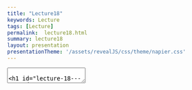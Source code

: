 ```yaml
---
title: "Lecture18"
keywords: Lecture
tags: [Lecture]
permalink:  lecture18.html
summary: lecture18
layout: presentation
presentationTheme: '/assets/revealJS/css/theme/napier.css' 
---
```

<section data-markdown data-separator="^\n---\n$" data-separator-vertical="^\n--\n$">
<textarea data-template>

# Lecture 18 - QA and TRC
### SET09121 - Games Engineering

<br><br>
Thomas Methven
<br>
(Original material by Kevin Chalmers and Sam Serrels)

School of Computing. Edinburgh Napier University


---

## QA


---

# Bug-Catching 

![image](assets/images/portal2_bugs.jpg)


---

# QA 
"QA and publishing is like being tested on how well you can crash-land a plane" - Tim Schafer


---

# QA 

<iframe width="1400" height="800" src="https://www.youtube.com/embed/ssUFuZyu5bw?start=974&end=1353" frameborder="0" allow="accelerometer; autoplay; encrypted-media; gyroscope; picture-in-picture" allowfullscreen></iframe>


---

# Bug-Tracking 

![image](assets/images/bug_tracker.png)

---

# Bug-Catching 

![image](assets/images/civ.jpg) <!-- .element width="95%"  -->


---

# Bug-Catching 

![image](assets/images/MissingNo.png)

---


# Bug-Catching

[**Gamasutra Article - My Hardest Bug Ever**](https://www.gamasutra.com/blogs/DaveBaggett/20131031/203788/My_Hardest_Bug_Ever.php)

The symptom was that you'd go to save your progress and it would access the memory card, and almost all the time, it worked normally

... But every once in a while the write or read would time out

... for no obvious reason. A short write would often corrupt the memory card. 

The player would go to save, and not only would we not save, we'd wipe their memory card.


---

# Playtesting

Playtests can be super useful. If you treat them right.

1. Be clear of your test goals <!-- .element: class="fragment" -->
 - are you testing if a single mechanic works?
 - are you testing to see if a level is the right difficulty?
 - are you testing to get a general review?
2. Make a corect environment for your test. <!-- .element: class="fragment" -->
 - Turn off trouble features or levels to isolate the feature you want to test 
3. Pick your test canditates, and make sure to inform them accordingly <!-- .element: class="fragment" -->
4. Be aware of what you do/don't tell test participants beforehand <!-- .element: class="fragment" -->
5. RECORD THE TEST (Screen capture) <!-- .element: class="fragment" -->
6. Don't hover <!-- .element: class="fragment" -->
7. Do a post-test survey / interview. <!-- .element: class="fragment" -->


---

# Playtesting


Marc Tattersall (Schell Games) Top 5 post-playtest Questions.

1. What was your favorite moment or interaction? <!-- .element: class="fragment" -->
1. What was your least favorite moment or interaction? <!-- .element: class="fragment" -->
1. When did you feel the most clever? <!-- .element: class="fragment" -->
1. Was there anything you wanted to do that the game wouldn't let you do? <!-- .element: class="fragment" -->
1. If you had a magic wand and could change any aspect of the game or your experience, what would it be? Unlimited budget and time. <!-- .element: class="fragment" -->


---

## TRC (Technical Requirement Checklist)


---

# TRC Intro

- This has many different names, but all companies have them
- It's vital if you release anything for consoles, in particular
- It's all about ensuring that your game works on the hardware
- Sometimes it is just to ensure everything behaves in a standard, expected, way.

---

# TRC Example 1

When save data is loaded, the state of the application at
the save timing (including game progress, status of characters and their
owned items, play history, etc.) is restored correctly.


---

# TRC Examples 2 

If the time required for loading exceeds 30 seconds, the
application displays an animation. Progress information such as a
progress bar or the remaining time is displayed if the time required for
loading exceeds 60 seconds.


---

# TRC Examples 3

Requirement: Users are not requested or instructed to vigorously shake the wireless controllers with one hand.

Test all on-line activity with a 2000 friend account


---

# Your TRC Pt.1

- 2D graphics engine using SFML
- Main menu (Ability to quit to menu, and restart game)
- Some form of AI
- Interactive Sound (i.e not just background music)
- 1080p/60fps on a reasonable systems specification
- Usability options:
 - Remappable controls
 - Controller support
- Graphics options (Resolution & window mode)
- Windows: 10 x64
- Single file .exe game installer/uninstaller
- User preference/savegame saving/loading from disk
- Web presence with game promo material and downloads

---

# Your TRC Pt.2 

- Software Design & Code Quality
    - Tidy, documented, and organised code.
    - Use of appropriate software patterns.
    - Evidence of performance analysis and optimisation.
- Software Engineering Methods & Testing
    - Evidence of proper version control best practises
    - Evidence of proper project management
    - Working continuous integration
    - Working build testing
    - Evidence and reports from playtests


---

# Accessibility 
<http://gameaccessibilityguidelines.com>

- Allow the game to be started without the need to navigate through multiple levels of menus
- Ensure no essential information is conveyed by a colour alone
- Ensure no essential information is conveyed by sounds alone
- Offer a wide choice of difficulty levels or difficulty customisation
- Give a clear indication that interactive elements are interactive
- Allow interfaces to be resized
- Allow all narrative and instructions to be replayed

---

# Localisation 

Watch out for:
- EFIGS!
- Vertical text!
- Text in Art Assets!
- Gendered Languages
- Player chat & Unicode



---

## Publishing


---

# Role of Publishers Then:

- Bankroll Development
- Handle All Marketing
- Negotiate Physical Sales and distribution
- Localisation and QA
- Legal Protection
- Occasionally hotdrop producers into dev team

---

# Role of Publishers Now:
- *Might* pay you something before game is finished
- Handle some marketing, devs do *"Community Management"*
- Negotiate *some* sales deals (particularly with platform holders)
- **Localisation and QA**
- **Legal Protection**
- Having said that, every publisher is different. Get the deal that works for you!

---

# Legals

I'm not a lawyer, and neither are you.

- Get a lawyer
- Form a company
- Protect your IP
- Don't get sued

[LINK: IGDA white papers on IP](http://www.igda.org/?page=resources) 

If you game can be cloned. It will be cloned.


---

# Legal costs

- **Form a company** 
    - Protects *you* if you are sued (Actually pretty easy in the UK) £100-1000
- **Contracts** 
    - Formal agreement on ownership of work. Get one even if someone is doing work for free. £600-1000
- **Trademark your game and company** 
    - People can still clone your game, but they can't pretend to be you  £500-2000
- **Terms of Service and Privacy Policy** 
    - Stop you being sued in the first place £600-1000
- **Package deals** 
    - Common for Indies £3000

Disclaimer: costs found after 20 mins of googling + I'm not a lawyer.


---

# Review

- Keep enough time for QA
- Consider Localisation & Accessibility
- TRC == MARKS
- Game publishing is a legal battleground
- If you plan on selling your game... Good luck
